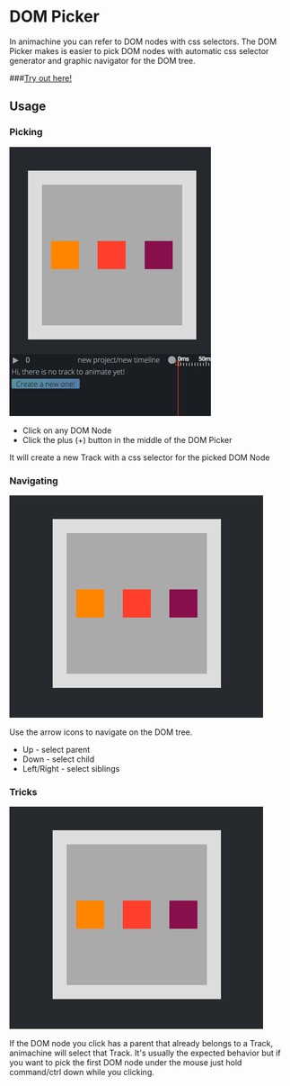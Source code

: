 # DOM Picker

In animachine you can refer to DOM nodes with css selectors. The DOM Picker makes is easier to pick DOM nodes with automatic css selector generator and graphic navigator for the DOM tree.

###[Try out here!](demo.animachine.org/#/Picker)

## Usage

### Picking
![](gifs/dom-picker-picking.gif)

 - Click on any DOM Node
 - Click the plus (+) button in the middle of the DOM Picker

 It will create a new Track with a css selector for the picked DOM Node

### Navigating
![](gifs/dom-picker-navigating.gif)

 Use the arrow icons to navigate on the DOM tree.
 - Up - select parent
 - Down - select child
 - Left/Right - select siblings

### Tricks
![](gifs/dom-picker-commandclick.gif)

 If the DOM node you click has a parent that already belongs to a Track, animachine will select that Track. It's usually the expected behavior but if you want to pick the first DOM node under the mouse just hold command/ctrl down while you clicking.

